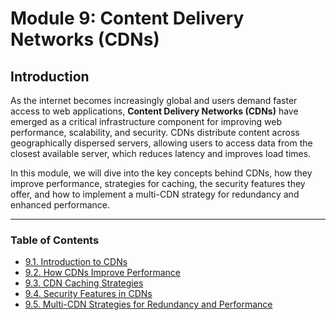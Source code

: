 # Module 9: Content Delivery Networks (CDNs)

## Introduction

As the internet becomes increasingly global and users demand faster access to web applications, **Content Delivery Networks (CDNs)** have emerged as a critical infrastructure component for improving web performance, scalability, and security. CDNs distribute content across geographically dispersed servers, allowing users to access data from the closest available server, which reduces latency and improves load times.

In this module, we will dive into the key concepts behind CDNs, how they improve performance, strategies for caching, the security features they offer, and how to implement a multi-CDN strategy for redundancy and enhanced performance.

---

### Table of Contents
- [9.1. Introduction to CDNs](./section_9_1.md)
- [9.2. How CDNs Improve Performance](./section_9_2.md)
- [9.3. CDN Caching Strategies](./section_9_3.md)
- [9.4. Security Features in CDNs](./section_9_4.md)
- [9.5. Multi-CDN Strategies for Redundancy and Performance](./section_9_5.md)
